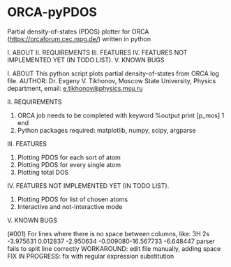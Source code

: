 # ORCA-pyPDOS
Partial density-of-states (PDOS) plotter for ORCA (https://orcaforum.cec.mpg.de/) written in python

I. ABOUT
II. REQUIREMENTS
III. FEATURES
IV. FEATURES NOT IMPLEMENTED YET (IN TODO LIST).
V. KNOWN BUGS

I. ABOUT
This python script plots partial density-of-states from ORCA log file.
AUTHOR: Dr. Evgeny V. Tikhonov, Moscow State University, Physics department, email: e.tikhonov@physics.msu.ru

II. REQUIREMENTS
1. ORCA job needs to be completed with keyword
%output print [p_mos] 1 end
2. Python packages required: matplotlib, numpy, scipy, argparse

III. FEATURES
1. Plotting PDOS for each sort of atom
2. Plotting PDOS for every single atom
3. Plotting total DOS

IV. FEATURES NOT IMPLEMENTED YET (IN TODO LIST).
1. Plotting PDOS for list of chosen atoms
2. Interactive and not-interactive mode

V. KNOWN BUGS

(#001) For lines where there is no space between columns, like:
3H 2s -3.975631 0.012837 -2.950634 -0.009080-16.567733 -6.648447
parser fails to split line correctly
WORKAROUND: edit file manually, adding space
FIX IN PROGRESS: fix with regular expression substitution
